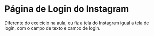 # Página de Login do Instagram

Diferente do exercício na aula, eu fiz a tela do Instagram igual a tela de login, com o campo de texto e campo de login.
